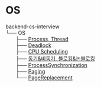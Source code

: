 # OS

backend-cs-interview<br/>
└── OS<br/>
&nbsp;&nbsp;&nbsp;&nbsp;&nbsp;&nbsp;&nbsp;├── [Process, Thread](Process%2C%20Thread.md)<br/>
&nbsp;&nbsp;&nbsp;&nbsp;&nbsp;&nbsp;&nbsp;├── [Deadlock](Deadlock.md)<br/>
&nbsp;&nbsp;&nbsp;&nbsp;&nbsp;&nbsp;&nbsp;├── [CPU Scheduling](CPUScheduling.md)<br/>
&nbsp;&nbsp;&nbsp;&nbsp;&nbsp;&nbsp;&nbsp;├── [동기&비동기, 블로킹&논블로킹](%EB%8F%99%EA%B8%B0%26%EB%B9%84%EB%8F%99%EA%B8%B0%2C%20%EB%B8%94%EB%A1%9C%ED%82%B9%26%EB%85%BC%EB%B8%94%EB%A1%9C%ED%82%B9.md)<br/>
&nbsp;&nbsp;&nbsp;&nbsp;&nbsp;&nbsp;&nbsp;├── [ProcessSynchronization](ProcessSynchronization.md)<br/>
&nbsp;&nbsp;&nbsp;&nbsp;&nbsp;&nbsp;&nbsp;├── [Paging](Paging.md)<br/>
&nbsp;&nbsp;&nbsp;&nbsp;&nbsp;&nbsp;&nbsp;└── [PageReplacement](PageReplacement.md)<br/>